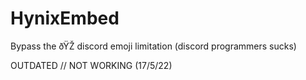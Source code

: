 # HynixEmbed
Bypass the ðŸŽ discord emoji limitation (discord programmers sucks)


OUTDATED // NOT WORKING (17/5/22)
